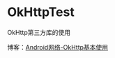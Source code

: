 # OkHttpTest

OkHttp第三方库的使用

博客：[Android网络-OkHttp基本使用](https://fanandjiu.com/Android%E7%BD%91%E7%BB%9C-OkHttp%E5%9F%BA%E6%9C%AC%E4%BD%BF%E7%94%A8/#more)
